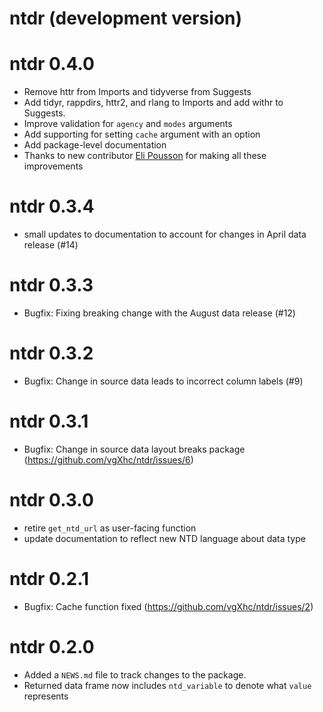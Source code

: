 # ntdr (development version)

# ntdr 0.4.0

* Remove httr from Imports and tidyverse from Suggests
* Add tidyr, rappdirs, httr2, and rlang to Imports and add withr to Suggests.
* Improve validation for `agency` and `modes` arguments
* Add supporting for setting `cache` argument with an option
* Add package-level documentation
* Thanks to new contributor [Eli Pousson](https://github.com/elipousson/) for making all these improvements


# ntdr 0.3.4
* small updates to documentation to account for changes in April data release (#14)

# ntdr 0.3.3
* Bugfix: Fixing breaking change with the August data release (#12)

# ntdr 0.3.2
* Bugfix: Change in source data leads to incorrect column labels (#9)

# ntdr 0.3.1
* Bugfix: Change in source data layout breaks package (https://github.com/vgXhc/ntdr/issues/6)

# ntdr 0.3.0
* retire `get_ntd_url` as user-facing function
* update documentation to reflect new NTD language about data type

# ntdr 0.2.1
* Bugfix: Cache function fixed (https://github.com/vgXhc/ntdr/issues/2)

# ntdr 0.2.0

* Added a `NEWS.md` file to track changes to the package.
* Returned data frame now includes `ntd_variable` to denote what `value` represents
